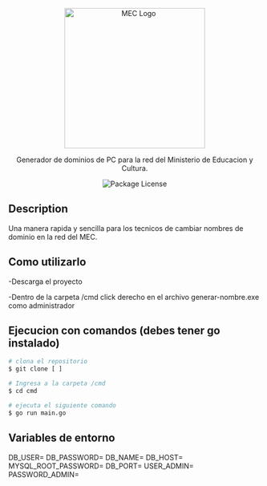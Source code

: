 <p align="center"><img src="https://www.gub.uy/ministerio-educacion-cultura/sites/ministerio-educacion-cultura/files/imagenes/publicaciones/Isologo%20MEC%202020_diapo.png"  width="280" alt="MEC Logo"/></p>
<p align="center">Generador de dominios de PC para la red del Ministerio de Educacion y Cultura.</p>


<p align="center"><img src="https://img.shields.io/npm/l/@nestjs/core.svg" alt="Package License" /></p>


## Description

Una manera rapida y sencilla para los tecnicos de cambiar nombres de dominio en la red del MEC.

## Como utilizarlo

<p>-Descarga el proyecto</p>
<p>-Dentro de la carpeta /cmd click derecho en el archivo generar-nombre.exe como administrador </p>


## Ejecucion con comandos (debes tener go instalado)

```bash
# clona el repositorio
$ git clone [ ]

# Ingresa a la carpeta /cmd
$ cd cmd

# ejecuta el siguiente comando
$ go run main.go
```

## Variables de entorno

DB_USER=
DB_PASSWORD=
DB_NAME=
DB_HOST=
MYSQL_ROOT_PASSWORD=
DB_PORT=
USER_ADMIN=
PASSWORD_ADMIN=
